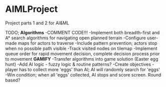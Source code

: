 # AIMLProject
Project parts 1 and 2 for AI&amp;ML

TODO;
__Algorithms__
-COMMENT CODE!!!
-Implement both breadth-first and A* search algorithms for navigating open planned terrain
-Configure user-made maps for actors to traverse
-Include pattern prevention; actors stop when no possible path visible
-Track visited nodes on tilemap
-Implement queue order for rapid movement decision, complete decision process prior to movement
__GAMIFY__
-Transfer algorithms into game solution (Easter egg hunt)
-Add AI logic - fuzzy logic & routine patterns?
-Create objectives - player has to collect more 'eggs' than AI; AI will randomly search for 'eggs'
-Win condition; when all 'eggs' collected, AI stops and score screen. Round based?
